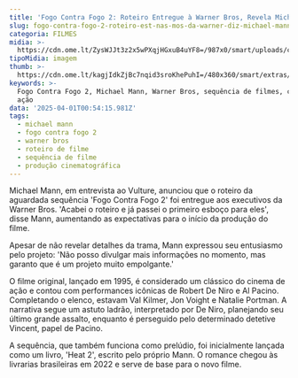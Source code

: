 ```yaml
---
title: 'Fogo Contra Fogo 2: Roteiro Entregue à Warner Bros, Revela Michael Mann'
slug: fogo-contra-fogo-2-roteiro-est-nas-mos-da-warner-diz-michael-mann
categoria: FILMES
midia: >-
  https://cdn.ome.lt/ZysWJJt3z2x5wPXqjHGxuB4uYF8=/987x0/smart/uploads/conteudo/fotos/Design_sem_nome_-_2025-03-31T210747.844.png
tipoMidia: imagem
thumb: >-
  https://cdn.ome.lt/kagjIdkZjBc7nqid3sroKhePuhI=/480x360/smart/extras/conteudos/Design_sem_nome_-_2025-03-31T210747.844.png
keywords: >-
  Fogo Contra Fogo 2, Michael Mann, Warner Bros, sequência de filmes, cinema de
  ação
data: '2025-04-01T00:54:15.981Z'
tags:
  - michael mann
  - fogo contra fogo 2
  - warner bros
  - roteiro de filme
  - sequência de filme
  - produção cinematográfica
---
```


Michael Mann, em entrevista ao Vulture, anunciou que o roteiro da aguardada sequência 'Fogo Contra Fogo 2' foi entregue aos executivos da Warner Bros. 'Acabei o roteiro e já passei o primeiro esboço para eles', disse Mann, aumentando as expectativas para o início da produção do filme.

Apesar de não revelar detalhes da trama, Mann expressou seu entusiasmo pelo projeto: 'Não posso divulgar mais informações no momento, mas garanto que é um projeto muito empolgante.'

O filme original, lançado em 1995, é considerado um clássico do cinema de ação e contou com performances icônicas de Robert De Niro e Al Pacino. Completando o elenco, estavam Val Kilmer, Jon Voight e Natalie Portman. A narrativa segue um astuto ladrão, interpretado por De Niro, planejando seu último grande assalto, enquanto é perseguido pelo determinado detetive Vincent, papel de Pacino.

A sequência, que também funciona como prelúdio, foi inicialmente lançada como um livro, 'Heat 2', escrito pelo próprio Mann. O romance chegou às livrarias brasileiras em 2022 e serve de base para o novo filme.
